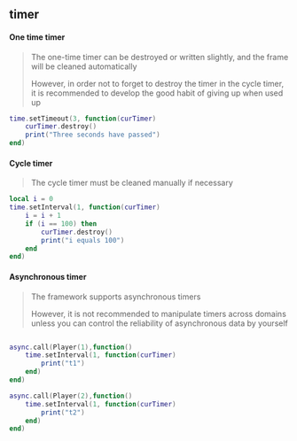 ## timer

#### One time timer

> The one-time timer can be destroyed or written slightly, and the frame will be cleaned automatically
>
> However, in order not to forget to destroy the timer in the cycle timer, it is recommended to develop the good habit of giving up when used up

```lua
time.setTimeout(3, function(curTimer)
    curTimer.destroy()
    print("Three seconds have passed")
end)
```

#### Cycle timer

> The cycle timer must be cleaned manually if necessary

```lua
local i = 0
time.setInterval(1, function(curTimer)
    i = i + 1
    if (i == 100) then
        curTimer.destroy()
        print("i equals 100")
    end
end)
```

#### Asynchronous timer

> The framework supports asynchronous timers
>
> However, it is not recommended to manipulate timers across domains unless you can control the reliability of asynchronous data by yourself

```lua

async.call(Player(1),function()
    time.setInterval(1, function(curTimer)
        print("t1")
    end)
end)

async.call(Player(2),function()
    time.setInterval(1, function(curTimer)
        print("t2")
    end)
end)

```
